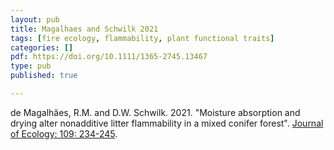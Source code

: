 ```yaml
---
layout: pub
title: Magalhaes and Schwilk 2021
tags: [fire ecology, flammability, plant functional traits]
categories: []
pdf: https://doi.org/10.1111/1365-2745.13467
type: pub
published: true

---
```

de Magalhães, R.M. and D.W. Schwilk. 2021. "Moisture absorption and drying alter nonadditive litter flammability in a mixed conifer forest". [Journal of Ecology: 109: 234-245]( https://doi.org/10.1111/1365-2745.13467).
